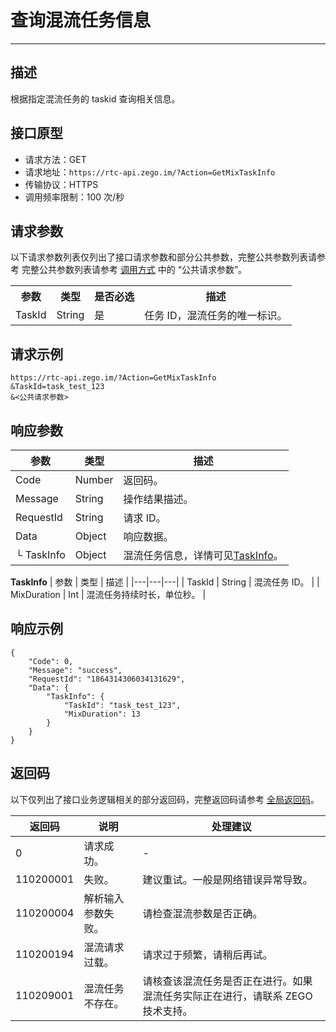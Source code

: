 # 查询混流任务信息

---

## 描述

根据指定混流任务的 taskid 查询相关信息。


## 接口原型

- 请求方法：GET
- 请求地址：`https://rtc-api.zego.im/?Action=GetMixTaskInfo`
- 传输协议：HTTPS
- 调用频率限制：100 次/秒

## 请求参数

以下请求参数列表仅列出了接口请求参数和部分公共参数，完整公共参数列表请参考 完整公共参数列表请参考 [调用方式](/real-time-voice-server/api-reference/accessing-server-apis#公共请求参数) 中的 “公共请求参数”。


<table>
  
<tbody><tr>
<th>参数</th>
<th>类型</th>
<th>是否必选</th>
<th>描述</th>
</tr>
<tr>
<td>TaskId</td>
<td>String</td>
<td>是</td>
<td>任务 ID，混流任务的唯一标识。</td>
</tr>
</tbody></table>


## 请求示例

```
https://rtc-api.zego.im/?Action=GetMixTaskInfo
&TaskId=task_test_123
&<公共请求参数>
```

## 响应参数


| 参数 | 类型 | 描述 |
|---|---|---|
| Code | Number | 返回码。 |
| Message | String | 操作结果描述。 |
| RequestId | String | 请求 ID。 |
| Data | Object | 响应数据。 |
| └ TaskInfo | Object | 混流任务信息，详情可见[TaskInfo](#taskInfo)。 |

<a id="taskinfo"></a>
**TaskInfo**
| 参数 | 类型 | 描述 |
|---|---|---|
| TaskId | String | 混流任务 ID。 |
| MixDuration | Int | 混流任务持续时长，单位秒。 |



## 响应示例

```
{
    "Code": 0,
    "Message": "success",
    "RequestId": "1864314306034131629",
    "Data": {
        "TaskInfo": {
            "TaskId": "task_test_123",
            "MixDuration": 13
        }
    }
}
```

## 返回码

以下仅列出了接口业务逻辑相关的部分返回码，完整返回码请参考 [全局返回码](https://doc-zh.zego.im/)。

|返回码|说明|处理建议|
|-----|------|-----|
| 0 | 请求成功。 | - |
| 110200001 | 失败。 | 建议重试。一般是网络错误异常导致。 |
| 110200004 | 解析输入参数失败。 | 请检查混流参数是否正确。|
| 110200194 | 混流请求过载。 | 请求过于频繁，请稍后再试。 |
| 110209001 | 混流任务不存在。 | 请核查该混流任务是否正在进行。如果混流任务实际正在进行，请联系 ZEGO 技术支持。 |
